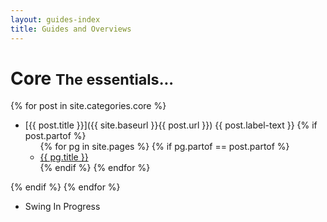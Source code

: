 ```yaml
---
layout: guides-index
title: Guides and Overviews
---
```


<div class="page-header-index">
  <h1>Core <small>The essentials...</small></h1>
</div>

{% for post in site.categories.core %}
* [{{ post.title }}]({{ site.baseurl }}{{ post.url }}) <span class="label {{ post.label-color }}">{{ post.label-text }}</span>
{% if post.partof %}
  <ul>
  {% for pg in site.pages %}
    {% if pg.partof == post.partof %}
    <li><a href="{{ pg.url }}">{{ pg.title }}</a></li>
    {% endif %}
  {% endfor %}
  </ul>
{% endif %}
{% endfor %} 
* Swing <span class="label important">In Progress</span>

